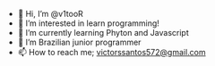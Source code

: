 - 👋 Hi, I’m @v1tooR
- 👀 I’m interested in learn programming!
- 🌱 I’m currently learning Phyton and Javascript
- 💞️ I’m Brazilian junior programmer
- 📫 How to reach me; victorssantos572@gmail.com

